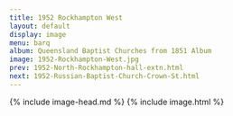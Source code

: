 ```yaml
---
title: 1952 Rockhampton West
layout: default
display: image
menu: barq
album: Queensland Baptist Churches from 1851 Album
image: 1952-Rockhampton-West.jpg
prev: 1952-North-Rockhampton-hall-extn.html
next: 1952-Russian-Baptist-Church-Crown-St.html
---
```

{% include image-head.md %}
{% include image.html %}